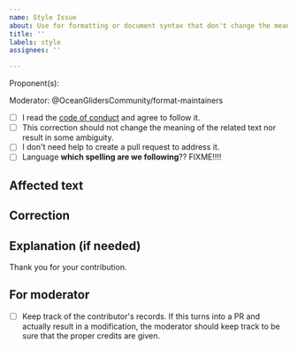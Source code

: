 ```yaml
---
name: Style Issue
about: Use for formatting or document syntax that don't change the meaning
title: ''
labels: style
assignees: ''

---
```


<!-- Use your Github handle if possible -->
Proponent(s):
<!--
If this is proposed by a member of the committee, please assign yourself,
otherwise, leave as it is.
The purpose of the moderator is to guide and help the issue proponent to
advance this to reach a conclusion or decision.
-->
Moderator: @OceanGlidersCommunity/format-maintainers

- [ ] I read the [code of conduct](https://github.com/OceanGlidersCommunity/OceanGliders/blob/main/CODE_OF_CONDUCT.md)
      and agree to follow it.
- [ ] This correction should not change the meaning of the related text nor
      result in some ambiguity.
- [ ] I don't need help to create a pull request to address it.
- [ ] Language **which spelling are we following**?? FIXME!!!!

<!--If you checked all the options above, you can skip this and create a
pull request to address this typo. Otherwise, follow the instructions below
and somone from the committee will asssit you. -->

## Affected text
<!-- Please quote here the affected text, noting where is that in the
document, such as chapter, session, table number, etc -->

## Correction
<!-- Write the proposed corrected text -->

## Explanation (if needed)
<!-- Leave this in blank if doesn't need an explanation -->

Thank you for your contribution.

## For moderator

- [ ] Keep track of the contributor's records. If this turns into a PR and
      actually result in a modification, the moderator should keep track to
      be sure that the proper credits are given.
